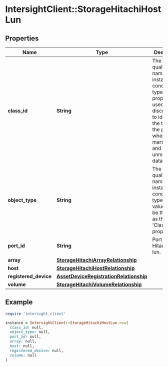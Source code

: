 # IntersightClient::StorageHitachiHostLun

## Properties

| Name | Type | Description | Notes |
| ---- | ---- | ----------- | ----- |
| **class_id** | **String** | The fully-qualified name of the instantiated, concrete type. This property is used as a discriminator to identify the type of the payload when marshaling and unmarshaling data. | [default to &#39;storage.HitachiHostLun&#39;] |
| **object_type** | **String** | The fully-qualified name of the instantiated, concrete type. The value should be the same as the &#39;ClassId&#39; property. | [default to &#39;storage.HitachiHostLun&#39;] |
| **port_id** | **String** | Port ID of the Hitachi host lun. | [optional][readonly] |
| **array** | [**StorageHitachiArrayRelationship**](StorageHitachiArrayRelationship.md) |  | [optional] |
| **host** | [**StorageHitachiHostRelationship**](StorageHitachiHostRelationship.md) |  | [optional] |
| **registered_device** | [**AssetDeviceRegistrationRelationship**](AssetDeviceRegistrationRelationship.md) |  | [optional] |
| **volume** | [**StorageHitachiVolumeRelationship**](StorageHitachiVolumeRelationship.md) |  | [optional] |

## Example

```ruby
require 'intersight_client'

instance = IntersightClient::StorageHitachiHostLun.new(
  class_id: null,
  object_type: null,
  port_id: null,
  array: null,
  host: null,
  registered_device: null,
  volume: null
)
```

